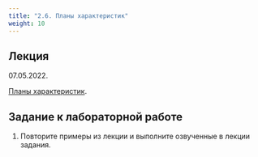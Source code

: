 ```yaml
---
title: "2.6. Планы характеристик"
weight: 10
---
```


## Лекция

07.05.2022.

<a target="_blank" rel="noopener noreferrer" href="../slides/planchar.html">Планы характеристик</a>.

## Задание к лабораторной работе

1. Повторите примеры из лекции и выполните озвученные в лекции задания.


